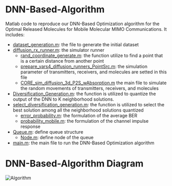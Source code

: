 # DNN-Based-Algorithm
Matlab code to reproduce our DNN-Based Optimization algorithm for the Optimal Released Molecules for Mobile Molecular MIMO Communications. It includes:

- [dataset_generation.m](dataset_generation.m): the file to generate the initial dataset
- [diffusion_rx_runner.m](diffusion_rx_runner.m): the simulator runner
  - [rand_coordinate_generate.m](rand_coordinate_generate.m): the function utilize to find a point that is a certain distance from another point
  - [prepare_vars4_diffusion_runners_PointSrc.m](prepare_vars4_diffusion_runners_PointSrc.m): the simulation parameter of transmitters, receivers, and molecules are setted in this file
  - [CORE_sim_diffusion_3d_P2S_wAbsorption.m](CORE_sim_diffusion_3d_P2S_wAbsorption.m) the main file to simulate the random movements of transmitters, receivers, and molecules
- [Diversification_Generation.m](Diversification_Generation.m): the function is utilized to quantize the output of the DNN to K neighborhood solutions.
- [select_diversification_generation.m](select_diversification_generation.m): the function is utilized to select the best solution among all the neighborhood solutions quantized
  - [error_probability.m](error_probability.m): the formulation of the average BER
  - [probability_mobile.m](probability_mobile.m): the formulation of the channel impulse response
- [Queue.m](Queue.m): define queue structure
  - [Node.m](Node.m): define node of the queue
- [main.m](main.m): the main file to run the DNN-Based Optimization algorithm

# DNN-Based-Algorithm Diagram
![Algorithm](Algorithm(version4).jpg)
